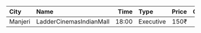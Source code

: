 | City    | Name                    |  Time | Type      | Price | Capacity | Booked |
| :------ | :---------------------- | ----: | :-------- | ----: | -------: | -----: |
| Manjeri | LadderCinemasIndianMall | 18:00 | Executive |  150₹ |       74 |     36 |